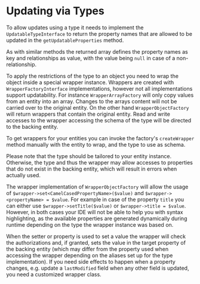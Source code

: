 # Updating via Types

To allow updates using a type it needs to implement the `UpdatableTypeInterface` to return
the property names that are allowed to be updated in the `getUpdatableProperties` method.

As with similar methods the returned array defines the property names as key and
relationships as value, with the value being `null` in case of a non-relationship.

To apply the restrictions of the type to an object you need to wrap the object inside
a special wrapper instance. Wrappers are created with `WrapperFactoryInterface` implementations,
however not all implementations support updatability. For instance `WrapperArrayFactory` will
only copy values from an entity into an array. Changes to the arrays content will not be
carried over to the original entity. On the other hand `WrapperObjectFactory` will return
wrappers that contain the original entity. Read and write accesses to the wrapper accessing
the schema of the type will be directed to the backing entity.

To get wrappers for your entities you can invoke the factory's `createWrapper` method manually with the entity to wrap, and the type to use as schema.

Please note that the type should be tailored to your entity instance. Otherwise, the type
and thus the wrapper
may allow accesses to properties that do not exist in the backing entity, which will
result in errors when actually used.

The wrapper implementation of `WrapperObjectFactory` will allow the usage of
`$wrapper->set<CamelCasedPropertyName>($value)` and `$wrapper-><propertyName> = $value`.
For example in case of the property `title` you can either use `$wrapper->setTitle($value)` or
`$wrapper->title = $value`. However, in both cases your IDE will not be able to help
you with syntax highlighting, as the available properties are generated dynamically
during runtime depending on the type the wrapper instance was based on.

When the setter or property is used to set a value the wrapper will check the
authorizations and, if granted, sets the value in the target property of the backing
entity (which may differ from the property used when accessing the wrapper depending
on the aliases set up for the type implementation). If you need side effects to happen
when a property changes, e.g. update a `lastModified` field when any other field is
updated, you need a customized wrapper class.
